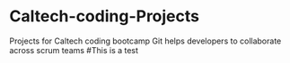# Caltech-coding-Projects
Projects for Caltech coding bootcamp
Git helps developers to collaborate across scrum teams
#This is a test 
